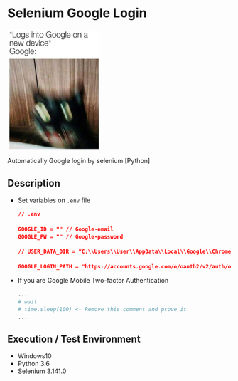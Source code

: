 # Selenium Google Login

<img width="210" src="img/img.jpg">

Automatically Google login by selenium [Python]

## Description

- Set variables on `.env` file
    ```json
    // .env

    GOOGLE_ID = "" // Google-email
    GOOGLE_PW = "" // Google-password

    // USER_DATA_DIR = "C:\\Users\\User\\AppData\\Local\\Google\\Chrome\\User Data\\Default"

    GOOGLE_LOGIN_PATH = "https://accounts.google.com/o/oauth2/v2/auth/oauthchooseaccount?redirect_uri=https%3A%2F%2Fdevelopers.google.com%2Foauthplayground&prompt=consent&response_type=code&client_id=407408718192.apps.googleusercontent.com&scope=email&access_type=offline&flowName=GeneralOAuthFlow"
    ```

- If you are Google Mobile Two-factor Authentication
    ```python
    ...
    # wait
    # time.sleep(100) <- Remove this comment and prove it
    ...
    ```

## Execution / Test Environment
- Windows10
- Python 3.6
- Selenium 3.141.0